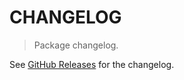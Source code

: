 # CHANGELOG

> Package changelog.

See [GitHub Releases](https://github.com/stdlib-js/symbol-ctor/releases) for the changelog.